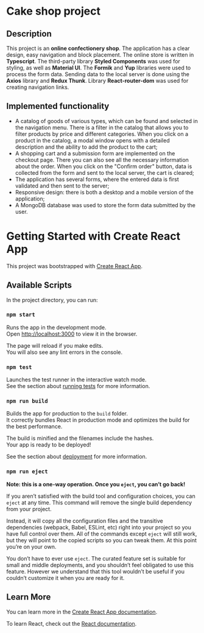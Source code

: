 # Cake shop project
## Description

This project is an <b>online confectionery shop</b>. The application has a clear design, easy navigation and block placement. The online store is written in <b>Typescript</b>. The third-party library <b>Styled Components</b> was used for styling, as well as <b>Material UI</b>. The <b>Formik</b> and <b>Yup</b> libraries were used to process the form data. Sending data to the local server is done using the <b>Axios</b> library and <b>Redux Thunk</b>. Library <b>React-router-dom</b> was used for creating navigation links.

## Implemented functionality

+ A catalog of goods of various types, which can be found and selected in the navigation menu. There is a filter in the catalog that allows you to filter products by price and different categories. When you click on a product in the catalog, a modal window opens with a detailed description and the ability to add the product to the cart;
+ A shopping cart and a submission form are implemented on the checkout page. There you can also see all the necessary information about the order. When you click on the "Confirm order" button, data is collected from the form and sent to the local server, the cart is cleared;
+ The application has several forms, where the entered data is first validated and then sent to the server;
+ Responsive design: there is both a desktop and a mobile version of the application;
+ A MongoDB database was used to store the form data submitted by the user.

# Getting Started with Create React App

This project was bootstrapped with [Create React App](https://github.com/facebook/create-react-app).

## Available Scripts

In the project directory, you can run:

### `npm start`

Runs the app in the development mode.\
Open [http://localhost:3000](http://localhost:3000) to view it in the browser.

The page will reload if you make edits.\
You will also see any lint errors in the console.

### `npm test`

Launches the test runner in the interactive watch mode.\
See the section about [running tests](https://facebook.github.io/create-react-app/docs/running-tests) for more information.

### `npm run build`

Builds the app for production to the `build` folder.\
It correctly bundles React in production mode and optimizes the build for the best performance.

The build is minified and the filenames include the hashes.\
Your app is ready to be deployed!

See the section about [deployment](https://facebook.github.io/create-react-app/docs/deployment) for more information.

### `npm run eject`

**Note: this is a one-way operation. Once you `eject`, you can’t go back!**

If you aren’t satisfied with the build tool and configuration choices, you can `eject` at any time. This command will remove the single build dependency from your project.

Instead, it will copy all the configuration files and the transitive dependencies (webpack, Babel, ESLint, etc) right into your project so you have full control over them. All of the commands except `eject` will still work, but they will point to the copied scripts so you can tweak them. At this point you’re on your own.

You don’t have to ever use `eject`. The curated feature set is suitable for small and middle deployments, and you shouldn’t feel obligated to use this feature. However we understand that this tool wouldn’t be useful if you couldn’t customize it when you are ready for it.

## Learn More

You can learn more in the [Create React App documentation](https://facebook.github.io/create-react-app/docs/getting-started).

To learn React, check out the [React documentation](https://reactjs.org/).

